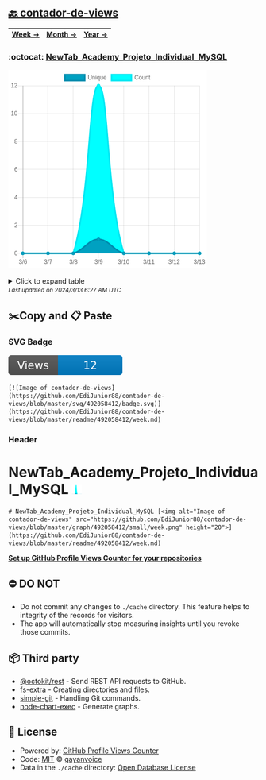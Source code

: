 ## [🔙 contador-de-views](https://github.com/EdiJunior88/contador-de-views)
| [**Week →**](https://github.com/EdiJunior88/contador-de-views/blob/master/readme/492058412/week.md) | [**Month →**](https://github.com/EdiJunior88/contador-de-views/blob/master/readme/492058412/month.md) | [**Year →**](https://github.com/EdiJunior88/contador-de-views/blob/master/readme/492058412/year.md) |
| ---- | ---- | ----- |
### :octocat: [NewTab_Academy_Projeto_Individual_MySQL](https://github.com/EdiJunior88/NewTab_Academy_Projeto_Individual_MySQL)
![Image of contador-de-views](https://github.com/EdiJunior88/contador-de-views/blob/master/graph/492058412/large/week.png)

<details>
	<summary>Click to expand table</summary>
	<h2>:calendar: Week Page Views Table</h2>
<table>
	<tr>
		<th>
			Last Updated
		</th>
		<th>
			Unique
		</th>
		<th>
			Count
		</th>
	</tr>
	<tr>
		<td>
			<code>2024/3/13</code>
		</td>
		<td>
			<code>0</code>
		</td>
		<td>
			<code>0</code>
		</td>
	</tr>
	<tr>
		<td>
			<code>2024/3/12</code>
		</td>
		<td>
			<code>0</code>
		</td>
		<td>
			<code>0</code>
		</td>
	</tr>
	<tr>
		<td>
			<code>2024/3/11</code>
		</td>
		<td>
			<code>0</code>
		</td>
		<td>
			<code>0</code>
		</td>
	</tr>
	<tr>
		<td>
			<code>2024/3/10</code>
		</td>
		<td>
			<code>0</code>
		</td>
		<td>
			<code>0</code>
		</td>
	</tr>
	<tr>
		<td>
			<code>2024/3/9</code>
		</td>
		<td>
			<code>1</code>
		</td>
		<td>
			<code>12</code>
		</td>
	</tr>
	<tr>
		<td>
			<code>2024/3/8</code>
		</td>
		<td>
			<code>0</code>
		</td>
		<td>
			<code>0</code>
		</td>
	</tr>
	<tr>
		<td>
			<code>2024/3/7</code>
		</td>
		<td>
			<code>0</code>
		</td>
		<td>
			<code>0</code>
		</td>
	</tr>
	<tr>
		<td>
			<code>2024/3/6</code>
		</td>
		<td>
			<code>0</code>
		</td>
		<td>
			<code>0</code>
		</td>
	</tr>
</table>

</details>
<small><i>Last updated on 2024/3/13 6:27 AM UTC</i></small>

## ✂️Copy and 📋 Paste
### SVG Badge
[![Image of contador-de-views](https://github.com/EdiJunior88/contador-de-views/blob/master/svg/492058412/badge.svg)](https://github.com/EdiJunior88/contador-de-views/blob/master/readme/492058412/week.md)
```readme
[![Image of contador-de-views](https://github.com/EdiJunior88/contador-de-views/blob/master/svg/492058412/badge.svg)](https://github.com/EdiJunior88/contador-de-views/blob/master/readme/492058412/week.md)
```
### Header
# NewTab_Academy_Projeto_Individual_MySQL [<img alt="Image of contador-de-views" src="https://github.com/EdiJunior88/contador-de-views/blob/master/graph/492058412/small/week.png" height="20">](https://github.com/EdiJunior88/contador-de-views/blob/master/readme/492058412/week.md)
```readme
# NewTab_Academy_Projeto_Individual_MySQL [<img alt="Image of contador-de-views" src="https://github.com/EdiJunior88/contador-de-views/blob/master/graph/492058412/small/week.png" height="20">](https://github.com/EdiJunior88/contador-de-views/blob/master/readme/492058412/week.md)
```
[**Set up GitHub Profile Views Counter for your repositories**](https://github.com/gayanvoice/github-profile-views-counter)
## ⛔ DO NOT
- Do not commit any changes to `./cache` directory. This feature helps to integrity of the records for visitors.
- The app will automatically stop measuring insights until you revoke those commits.
## 📦 Third party

- [@octokit/rest](https://www.npmjs.com/package/@octokit/rest) - Send REST API requests to GitHub.
- [fs-extra](https://www.npmjs.com/package/fs-extra) - Creating directories and files.
- [simple-git](https://www.npmjs.com/package/simple-git) - Handling Git commands.
- [node-chart-exec](https://www.npmjs.com/package/node-chart-exec) - Generate graphs.
## 📄 License
- Powered by: [GitHub Profile Views Counter](https://github.com/gayanvoice/github-profile-views-counter)
- Code: [MIT](./LICENSE) © [gayanvoice](https://github.com/gayanvoice/github-profile-views-counter)
- Data in the `./cache` directory: [Open Database License](https://opendatacommons.org/licenses/odbl/1-0/)